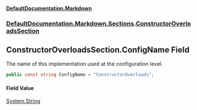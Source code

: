 #### [DefaultDocumentation\.Markdown](../../../../index.md 'index')
### [DefaultDocumentation\.Markdown\.Sections](../../../../index.md#DefaultDocumentation.Markdown.Sections 'DefaultDocumentation\.Markdown\.Sections').[ConstructorOverloadsSection](index.md 'DefaultDocumentation\.Markdown\.Sections\.ConstructorOverloadsSection')

## ConstructorOverloadsSection\.ConfigName Field

The name of this implementation used at the configuration level\.

```csharp
public const string ConfigName = "ConstructorOverloads";
```

#### Field Value
[System\.String](https://docs.microsoft.com/en-us/dotnet/api/System.String 'System\.String')
